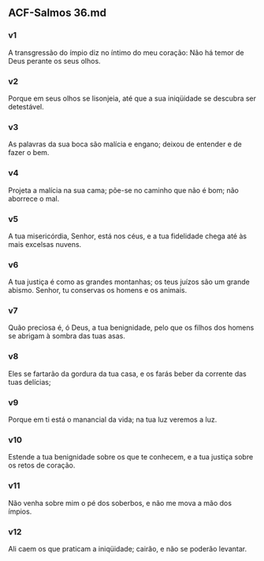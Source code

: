 ## ACF-Salmos 36.md
### v1
 A transgressão do ímpio diz no íntimo do meu coração: Não há temor de Deus perante os seus olhos.
### v2
 Porque em seus olhos se lisonjeia, até que a sua iniqüidade se descubra ser detestável.
### v3
 As palavras da sua boca são malícia e engano; deixou de entender e de fazer o bem.
### v4
 Projeta a malícia na sua cama; põe-se no caminho que não é bom; não aborrece o mal.
### v5
 A tua misericórdia, Senhor, está nos céus, e a tua fidelidade chega até às mais excelsas nuvens.
### v6
 A tua justiça é como as grandes montanhas; os teus juízos são um grande abismo. Senhor, tu conservas os homens e os animais.
### v7
 Quão preciosa é, ó Deus, a tua benignidade, pelo que os filhos dos homens se abrigam à sombra das tuas asas.
### v8
 Eles se fartarão da gordura da tua casa, e os farás beber da corrente das tuas delícias;
### v9
 Porque em ti está o manancial da vida; na tua luz veremos a luz.
### v10
 Estende a tua benignidade sobre os que te conhecem, e a tua justiça sobre os retos de coração.
### v11
 Não venha sobre mim o pé dos soberbos, e não me mova a mão dos ímpios.
### v12
 Ali caem os que praticam a iniqüidade; cairão, e não se poderão levantar.
